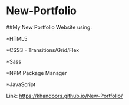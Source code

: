 # New-Portfolio

##My New Portfolio Website using:

\*HTML5

\*CSS3 - Transitions/Grid/Flex

\*Sass

\*NPM Package Manager

\*JavaScript

Link: https://khandoors.github.io/New-Portfolio/
